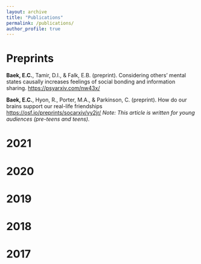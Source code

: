 ```yaml
---
layout: archive
title: "Publications"
permalink: /publications/
author_profile: true
---
```


Preprints
======
**Baek, E.C.**, Tamir, D.I., & Falk, E.B. (preprint). Considering others’ mental states causally increases feelings of social bonding and information sharing. 
 	https://psyarxiv.com/nw43x/ 
  
**Baek, E.C.**, Hyon, R., Porter, M.A., & Parkinson, C. (preprint). How do our brains support our real-life friendships https://osf.io/preprints/socarxiv/vy2jr/ *Note: This article is written for young audiences (pre-teens and teens).*

2021
======


2020
======

2019
======

2018
======

2017
======

